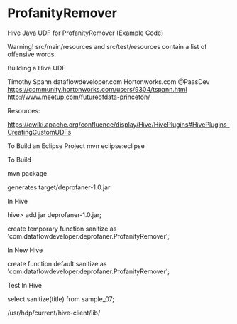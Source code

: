 # ProfanityRemover
Hive Java UDF for ProfanityRemover (Example Code)

Warning!  src/main/resources and src/test/resources contain a list of offensive words.


Building a Hive UDF

Timothy Spann
dataflowdeveloper.com
Hortonworks.com
@PaasDev
https://community.hortonworks.com/users/9304/tspann.html
http://www.meetup.com/futureofdata-princeton/

Resources:

https://cwiki.apache.org/confluence/display/Hive/HivePlugins#HivePlugins-CreatingCustomUDFs

To Build an Eclipse Project
mvn eclipse:eclipse

To Build

mvn package

generates
target/deprofaner-1.0.jar

In Hive

hive> add jar deprofaner-1.0.jar;

create temporary function sanitize as 'com.dataflowdeveloper.deprofaner.ProfanityRemover';

In New Hive

create function default.sanitize as 'com.dataflowdeveloper.deprofaner.ProfanityRemover';



Test In Hive

select sanitize(title) from sample_07;

/usr/hdp/current/hive-client/lib/

